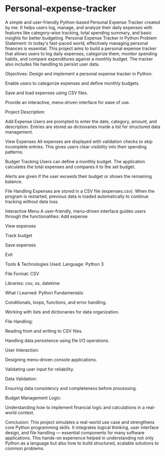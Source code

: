 # Personal-expense-tracker
A simple and user-friendly Python-based Personal Expense Tracker created by me. It helps users log, manage, and analyze their daily expenses with features like category-wise tracking, total spending summary, and basic insights for better budgeting.
Personal Expense Tracker in Python Problem Statement: In today's fast-paced world, effectively managing personal finances is essential. This project aims to build a personal expense tracker that allows users to log daily expenses, categorize them, monitor spending habits, and compare expenditures against a monthly budget. The tracker also includes file handling to persist user data.

Objectives: Design and implement a personal expense tracker in Python.

Enable users to categorize expenses and define monthly budgets.

Save and load expenses using CSV files.

Provide an interactive, menu-driven interface for ease of use.

Project Description:

Add Expense Users are prompted to enter the date, category, amount, and description.
Entries are stored as dictionaries inside a list for structured data management.

View Expenses All expenses are displayed with validation checks to skip incomplete entries.
This gives users clear visibility into their spending patterns.

Budget Tracking Users can define a monthly budget.
The application calculates the total expenses and compares it to the set budget.

Alerts are given if the user exceeds their budget or shows the remaining balance.

File Handling Expenses are stored in a CSV file (expenses.csv).
When the program is restarted, previous data is loaded automatically to continue tracking without data loss.

Interactive Menu A user-friendly, menu-driven interface guides users through the functionalities:
Add expense

View expenses

Track budget

Save expenses

Exit

Tools & Technologies Used: Language: Python 3

File Format: CSV

Libraries: csv, os, datetime

What I Learned: Python Fundamentals:

Conditionals, loops, functions, and error handling.

Working with lists and dictionaries for data organization.

File Handling:

Reading from and writing to CSV files.

Handling data persistence using file I/O operations.

User Interaction:

Designing menu-driven console applications.

Validating user input for reliability.

Data Validation:

Ensuring data consistency and completeness before processing.

Budget Management Logic:

Understanding how to implement financial logic and calculations in a real-world context.

Conclusion: This project simulates a real-world use case and strengthens core Python programming skills. It integrates logical thinking, user interface design, and file handling — essential components for many software applications. This hands-on experience helped in understanding not only Python as a language but also how to build structured, scalable solutions to common problems.
